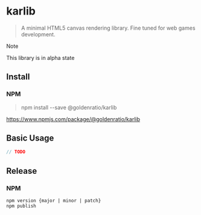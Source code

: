 # karlib

> A minimal HTML5 canvas rendering library. Fine tuned for web games development.


> [!NOTE]
> This library is in alpha state

## Install

### NPM

> npm install --save @goldenratio/karlib

https://www.npmjs.com/package/@goldenratio/karlib

## Basic Usage

```js
// TODO

```

## Release

### NPM
```
npm version {major | minor | patch}
npm publish
```
